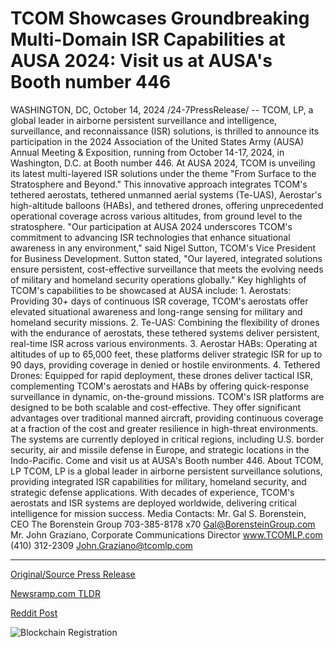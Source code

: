 # TCOM Showcases Groundbreaking Multi-Domain ISR Capabilities at AUSA 2024: Visit us at AUSA's Booth number 446

WASHINGTON, DC, October 14, 2024 /24-7PressRelease/ -- TCOM, LP, a global leader in airborne persistent surveillance and intelligence, surveillance, and reconnaissance (ISR) solutions, is thrilled to announce its participation in the 2024 Association of the United States Army (AUSA) Annual Meeting & Exposition, running from October 14-17, 2024, in Washington, D.C. at Booth number 446.  At AUSA 2024, TCOM is unveiling its latest multi-layered ISR solutions under the theme "From Surface to the Stratosphere and Beyond." This innovative approach integrates TCOM's tethered aerostats, tethered unmanned aerial systems (Te-UAS), Aerostar's high-altitude balloons (HABs), and tethered drones, offering unprecedented operational coverage across various altitudes, from ground level to the stratosphere.  "Our participation at AUSA 2024 underscores TCOM's commitment to advancing ISR technologies that enhance situational awareness in any environment," said Nigel Sutton, TCOM's Vice President for Business Development. Sutton stated, "Our layered, integrated solutions ensure persistent, cost-effective surveillance that meets the evolving needs of military and homeland security operations globally."  Key highlights of TCOM's capabilities to be showcased at AUSA include:  1. Aerostats: Providing 30+ days of continuous ISR coverage, TCOM's aerostats offer elevated situational awareness and long-range sensing for military and homeland security missions. 2. Te-UAS: Combining the flexibility of drones with the endurance of aerostats, these tethered systems deliver persistent, real-time ISR across various environments. 3. Aerostar HABs: Operating at altitudes of up to 65,000 feet, these platforms deliver strategic ISR for up to 90 days, providing coverage in denied or hostile environments. 4. Tethered Drones: Equipped for rapid deployment, these drones deliver tactical ISR, complementing TCOM's aerostats and HABs by offering quick-response surveillance in dynamic, on-the-ground missions.  TCOM's ISR platforms are designed to be both scalable and cost-effective. They offer significant advantages over traditional manned aircraft, providing continuous coverage at a fraction of the cost and greater resilience in high-threat environments. The systems are currently deployed in critical regions, including U.S. border security, air and missile defense in Europe, and strategic locations in the Indo-Pacific.  Come and visit us at AUSA's Booth number 446.  About TCOM, LP TCOM, LP is a global leader in airborne persistent surveillance solutions, providing integrated ISR capabilities for military, homeland security, and strategic defense applications. With decades of experience, TCOM's aerostats and ISR systems are deployed worldwide, delivering critical intelligence for mission success.  Media Contacts:  Mr. Gal S. Borenstein, CEO  The Borenstein Group 703-385-8178 x70 Gal@BorensteinGroup.com  Mr. John Graziano, Corporate Communications Director  www.TCOMLP.com (410) 312-2309 John.Graziano@tcomlp.com 

---

[Original/Source Press Release](https://www.24-7pressrelease.com/press-release/515257/tcom-showcases-groundbreaking-multi-domain-isr-capabilities-at-ausa-2024-visit-us-at-ausas-booth-number-446)
                    

[Newsramp.com TLDR](None) 



[Reddit Post](https://www.reddit.com/r/Business_NewsRamp/comments/1g3w4y3/tcom_lp_unveils_multilayered_isr_solutions_at/) 



![Blockchain Registration](https://cdn.newsramp.app/24-7PressRelease/qrcode/2410/14/joltMsqv.webp)